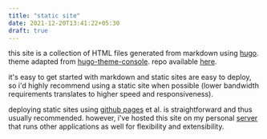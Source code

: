 ```yaml
---
title: "static site"
date: 2021-12-20T13:41:22+05:30
draft: true
---
```


this site is a collection of HTML files generated from markdown using [hugo](https://gohugo.io/). theme adapted from [hugo-theme-console](https://github.com/mrmierzejewski/hugo-theme-console). repo available [here](https://github.com/yellow404/yellow.luna.ovh).

<!--more-->

it's easy to get started with markdown and static sites are easy to deploy, so i'd highly recommend using a static site when possible (lower bandwidth requirements translates to higher speed and responsiveness).

deploying static sites using [github pages](https://docs.github.com/en/pages) et al. is straightforward and thus usually recommended. however, i've hosted this site on my personal [server](https://luna.ovh/) that runs other applications as well for flexibility and extensibility.